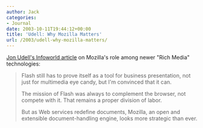 ```yaml
---
author: Jack
categories:
- Journal
date: 2003-10-11T19:44:12+00:00
title: 'Udell: Why Mozilla Matters'
url: /2003/udell-why-mozilla-matters/
---
```


[Jon Udell's Infoworld article][1] on Mozilla's role among newer "Rich Media" technologies:
  


> Flash still has to prove itself as a tool for business presentation, not just for multimedia eye candy, but I'm convinced that it can.
> 
> The mission of Flash was always to complement the browser, not compete with it. That remains a proper division of labor.
> 
> But as Web services redefine documents, Mozilla, an open and extensible document-handling engine, looks more strategic than ever.</blockquote>

 [1]: http://www.infoworld.com/article/03/10/10/40OPstrategic_1.html "October 10, 2003: By Jon Udell: Application Development"
